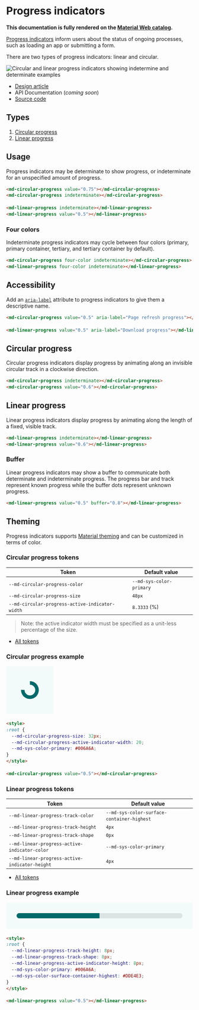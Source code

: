<!-- catalog-only-start --><!-- ---
name: Progress indicators
dirname: progress
ssrOnly: true
-----><!-- catalog-only-end -->

<catalog-component-header image-align="end">
<catalog-component-header-title slot="title">

# Progress indicators

<!-- no-catalog-start -->

<!--*
# Document freshness: For more information, see go/fresh-source.
freshness: { owner: 'lizmitchell' reviewed: '2023-08-23' }
tag: 'docType:reference'
*-->

<!-- go/md-progress -->

<!-- [TOC] -->

<!-- external-only-start -->
**This documentation is fully rendered on the
[Material Web catalog](https://material-web.dev/components/progress/).**
<!-- external-only-end -->

<!-- no-catalog-end -->

[Progress indicators](https://m3.material.io/components/progress-indicators)<!-- {.external} -->
inform users about the status of ongoing processes, such as loading an app or
submitting a form.

There are two types of progress indicators: linear and circular.

</catalog-component-header-title>

<img
    src="images/progress/hero.webp"
    alt="Circular and linear progress indicators showing indetermine and determinate examples"
    title="Progress indicators can be used to show indeterminate or determinate progress.">

</catalog-component-header>

*   [Design article](https://m3.material.io/components/progress-indicators)
    <!-- {.external} -->
*   API Documentation (*coming soon*)
*   [Source code](https://github.com/material-components/material-web/tree/main/progress)
    <!-- {.external} -->

## Types

1.  [Circular progress](#circular-progress)
1.  [Linear progress](#linear-progress)

<!-- catalog-only-start -->

<!--

## Interactive Demo

{% playgroundexample dirname=dirname %}

-->

<!-- catalog-only-end -->

## Usage

Progress indicators may be determinate to show progress, or indeterminate for an
unspecified amount of progress.

<!-- no-catalog-start -->
<!-- TODO: add image -->
<!-- no-catalog-end -->
<!-- catalog-only-start -->

<!--

<div class="figure-wrapper">
  <figure
      style="justify-content:center; gap: 16px"
      title="Determinate and indeterminate progress indicators."
      aria-label="Two circular and linear progress indicator examples, one with three quarters of the track full
and the other
indeterminate.">
    <md-circular-progress value="0.75"></md-circular-progress>
    <md-circular-progress indeterminate></md-circular-progress>
    <div style="display: flex; flex-direction: column; align-self: stretch; justify-content: space-evenly;">
      <md-linear-progress value="0.75"></md-linear-progress>
      <md-linear-progress indeterminate></md-linear-progress>
    </div>
  </figure>
</div>

-->

<!-- catalog-only-end -->

```html
<md-circular-progress value="0.75"></md-circular-progress>
<md-circular-progress indeterminate></md-circular-progress>

<md-linear-progress indeterminate></md-linear-progress>
<md-linear-progress value="0.5"></md-linear-progress>
```

### Four colors

Indeterminate progress indicators may cycle between four colors (primary,
primary container, tertiary, and tertiary container by default).

<!-- no-catalog-start -->
<!-- TODO: add image -->
<!-- no-catalog-end -->
<!-- catalog-only-start -->

<!--

<div class="figure-wrapper">
  <figure
      style="justify-content:center; gap: 16px;"
      title="A four-color indeterminate circular and linear progress indicator"
      aria-label="Indeterminate progress indicators that cycles between four colors.">
    <md-circular-progress four-color indeterminate></md-circular-progress>
    <md-linear-progress four-color indeterminate></md-linear-progress>
  </figure>
</div>

-->

<!-- catalog-only-end -->

```html
<md-circular-progress four-color indeterminate></md-circular-progress>
<md-linear-progress four-color indeterminate></md-linear-progress>
```

## Accessibility

Add an
[`aria-label`](https://developer.mozilla.org/en-US/docs/Web/Accessibility/ARIA/Attributes/aria-label)<!-- {.external} -->
attribute to progress indicators to give them a descriptive name.

```html
<md-circular-progress value="0.5" aria-label="Page refresh progress"></md-circular-progress>

<md-linear-progress value="0.5" aria-label="Download progress"></md-linear-progress>
```

## Circular progress

<!-- go/md-circular-progress -->

Circular progress indicators display progress by animating along an invisible
circular track in a clockwise direction.

<!-- no-catalog-start -->
<!-- TODO: add image -->
<!-- no-catalog-end -->
<!-- catalog-only-start -->

<!--

<div class="figure-wrapper">
  <figure
      style="justify-content:center; gap: 16px;"
      title="Circular progress indicators"
      aria-label="An indeterminate and determinate circular progress indicator.">
    <md-circular-progress indeterminate></md-circular-progress>
    <md-circular-progress value="0.6"></md-circular-progress>
  </figure>
</div>

-->

<!-- catalog-only-end -->

```html
<md-circular-progress indeterminate></md-circular-progress>
<md-circular-progress value="0.6"></md-circular-progress>
```

## Linear progress

<!-- go/md-linear-progress -->

Linear progress indicators display progress by animating along the length of a
fixed, visible track.

<!-- no-catalog-start -->
<!-- TODO: add image -->
<!-- no-catalog-end -->
<!-- catalog-only-start -->

<!--

<div class="figure-wrapper">
  <figure
      style="justify-content:center; gap: 16px;"
      title="Linear progress indicators"
      aria-label="An indeterminate and determinate linear progress indicator.">
    <md-linear-progress indeterminate></md-linear-progress>
    <md-linear-progress value="0.6"></md-linear-progress>
  </figure>
</div>

-->

<!-- catalog-only-end -->

```html
<md-linear-progress indeterminate></md-linear-progress>
<md-linear-progress value="0.6"></md-linear-progress>
```

### Buffer

Linear progress indicators may show a buffer to communicate both determinate and
indeterminate progress. The progress bar and track represent known progress
while the buffer dots represent unknown progress.

<!-- no-catalog-start -->
<!-- TODO: add image -->
<!-- no-catalog-end -->
<!-- catalog-only-start -->

<!--

<div class="figure-wrapper">
  <figure
      style="justify-content:center;"
      title="Progress and buffer"
      aria-label="A linear progress indicator with partial progress and an indeterminate buffer.">
    <md-linear-progress value="0.5" buffer="0.8"></md-linear-progress>
  </figure>
</div>

-->

<!-- catalog-only-end -->

```html
<md-linear-progress value="0.5" buffer="0.8"></md-linear-progress>
```

## Theming

Progress indicators supports [Material theming](../theming/README.md) and can be
customized in terms of color.

### Circular progress tokens

Token                                           | Default value
----------------------------------------------- | ------------------------
`--md-circular-progress-color`                  | `--md-sys-color-primary`
`--md-circular-progress-size`                   | `48px`
`--md-circular-progress-active-indicator-width` | `8.3333` (%)

> Note: the active indicator width must be specified as a unit-less percentage
> of the size.

*   [All tokens](https://github.com/material-components/material-web/blob/main/tokens/_md-comp-circular-progress-indicator.scss)
    <!-- {.external} -->

### Circular progress example

<!-- no-catalog-start -->

![Image of a circular progress indicator with a different theme applied](images/progress/theming-circular.png "Circular progress indicator theming example.")

<!-- no-catalog-end -->
<!-- catalog-only-start -->

<!--

<div class="figure-wrapper">
  <figure
      style="justify-content:center;align-items:center;"
      class="styled-example"
      title="Circular progress indicator theming example."
      aria-label="Image of a circular progress indicator with a different theme applied">
    <style>
      .styled-example {
        background-color: white;
        --md-circular-progress-size: 32px;
        --md-circular-progress-active-indicator-width: 20;
        --md-sys-color-primary: #006A6A;
      }
    </style>

    <md-circular-progress value="0.5"></md-circular-progress>
  </figure>
</div>

-->

<!-- catalog-only-end -->

```html
<style>
:root {
  --md-circular-progress-size: 32px;
  --md-circular-progress-active-indicator-width: 20;
  --md-sys-color-primary: #006A6A;
}
</style>

<md-circular-progress value="0.5"></md-circular-progress>
```

### Linear progress tokens

Token                                          | Default value
---------------------------------------------- | -------------
`--md-linear-progress-track-color`             | `--md-sys-color-surface-container-highest`
`--md-linear-progress-track-height`            | `4px`
`--md-linear-progress-track-shape`             | `0px`
`--md-linear-progress-active-indicator-color`  | `--md-sys-color-primary`
`--md-linear-progress-active-indicator-height` | `4px`

*   [All tokens](https://github.com/material-components/material-web/blob/main/tokens/_md-comp-linear-progress-indicator.scss)
    <!-- {.external} -->

### Linear progress example

<!-- no-catalog-start -->

![Image of a linear progress indicator with a different theme applied](images/progress/theming-linear.png "Linear progress theming example.")

<!-- no-catalog-end -->
<!-- catalog-only-start -->

<!--

<div class="figure-wrapper">
  <figure
      style="min-width:300px;"
      class="styled-example"
      aria-label="Image of a linear progress indicator with a different theme applied"
      title="Linear progress theming example.">
  <style>
    .styled-example {
      background-color: white;
      --md-linear-progress-track-height: 8px;
      --md-linear-progress-track-shape: 8px;
      --md-linear-progress-active-indicator-height: 8px;
      --md-sys-color-primary: #006A6A;
      --md-sys-color-surface-container-highest: #DDE4E3;
    }
    .styled-example md-linear-progress {
      flex-grow: 1;
    }
  </style>
  <md-linear-progress value="0.5"></md-linear-progress>
  </figure>
</div>

-->

<!-- catalog-only-end -->

```html
<style>
:root {
  --md-linear-progress-track-height: 8px;
  --md-linear-progress-track-shape: 8px;
  --md-linear-progress-active-indicator-height: 8px;
  --md-sys-color-primary: #006A6A;
  --md-sys-color-surface-container-highest: #DDE4E3;
}
</style>

<md-linear-progress value="0.5"></md-linear-progress>
```
